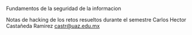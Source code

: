 Fundamentos de la seguridad de la informacion

Notas de hacking de los retos resueltos durante el semestre
	Carlos Hector Castañeda Ramirez
	castr@uaz.edu.mx